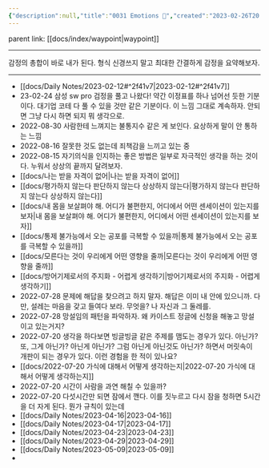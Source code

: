 ```yaml
---
{"description":null,"title":"0031 Emotions 🤔","created":"2023-02-26T20:14:43","categories":["archieve","emotion","감정"],"aliases":["emotion","감정"],"tags":[" 감정저널 ","감정저널"],"date created":"Sunday, February 26th 2023, 8:14:43 pm","date modified":"Monday, February 27th 2023, 6:20:45 pm","updated":"2023-07-15T21:32:55","dg-publish":true,"permalink":"/docs/index/0031 Emotions 🤔/","dgPassFrontmatter":true}
---
```


parent link: [[docs/index/waypoint\|waypoint]]

---

감정의 총합이 바로 내가 된다. 형식 신경쓰지 말고 최대한 간결하게 감정을 요약해보자.

___

- [[docs/Daily Notes/2023-02-12#^2f41v7\|2023-02-12#^2f41v7]]
- 23-02-24 삼성 sw pro 검정을 풀고 나왔다! 약간 이정표를 하나 넘어선 듯한 기분이다. 대기업 코테 다 풀 수 있을 것만 같은 기분이다. 이 느낌 그대로 계속하자. 안되면 그냥 다시 하면 되지 뭐 생각으로. 
- 2022-08-30 사람한테 느껴지는 불통지수 같은 게 보인다. 요상하게 말이 안 통하는 느낌
- 2022-08-16 잘못한 것도 없는데 죄책감을 느끼고 있는 중
- 2022-08-15 자기의식을 인지하는 좋은 방법은 일부로 자극적인 생각을 하는 것이다. 누워서 상상의 끝까지 달려보자.
- [[docs/나는 받을 자격이 없어\|나는 받을 자격이 없어]]
- [[docs/평가하지 않는다 판단하지 않는다 상상하지 않는다\|평가하지 않는다 판단하지 않는다 상상하지 않는다]]
- [[docs/내 몸을 보살펴야 해. 어디가 불편한지, 어디에서 어떤 센세이션이 있는지를 보자\|내 몸을 보살펴야 해. 어디가 불편한지, 어디에서 어떤 센세이션이 있는지를 보자]]
- [[docs/통제 불가능에서 오는 공포를 극복할 수 있을까\|통제 불가능에서 오는 공포를 극복할 수 있을까]]
- [[docs/모른다는 것이 우리에게 어떤 영향을 줄까\|모른다는 것이 우리에게 어떤 영향을 줄까]]
- [[docs/방어기제로서의 주지화 - 어렵게 생각하기\|방어기제로서의 주지화 - 어렵게 생각하기]]
- 2022-07-28 문제에 해답을 찾으려고 하지 말자. 해답은 이미 내 안에 있으니까. 다만, 설레는 마음을 갖고 들여다 보라. 무엇을? 나 자신과 그 둘레를.
- 2022-07-28 망설임의 패턴을 파악하자. 왜 카이스트 정글에 신청을 해놓고 망설이고 있는거지?
- 2022-07-20 생각을 하다보면 빙글빙글 같은 주제를 맴도는 경우가 있다. 아닌가? 또, 그게 아닌가? 아닌게 아닌가? 그럼 아닌게 아닌것도 아닌가? 하면서 머릿속이 개판이 되는 경우가 있다. 이런 경험을 한 적이 있나요? 
- [[docs/2022-07-20 가식에 대해서 어떻게 생각하는지\|2022-07-20 가식에 대해서 어떻게 생각하는지]]
- 2022-07-20 시간이 사람을 과연 해칠 수 있을까? 
- 2022-07-20 다섯시간만 되면 잠에서 깬다. 이를 짓누르고 다시 잠을 청하면 5시간을 더 자게 된다. 뭔가 규칙이 있는데
- [[docs/Daily Notes/2023-04-16\|2023-04-16]] 
- [[docs/Daily Notes/2023-04-17\|2023-04-17]]
- [[docs/Daily Notes/2023-04-23\|2023-04-23]]
- [[docs/Daily Notes/2023-04-29\|2023-04-29]]
- [[docs/Daily Notes/2023-05-09\|2023-05-09]]
- 
